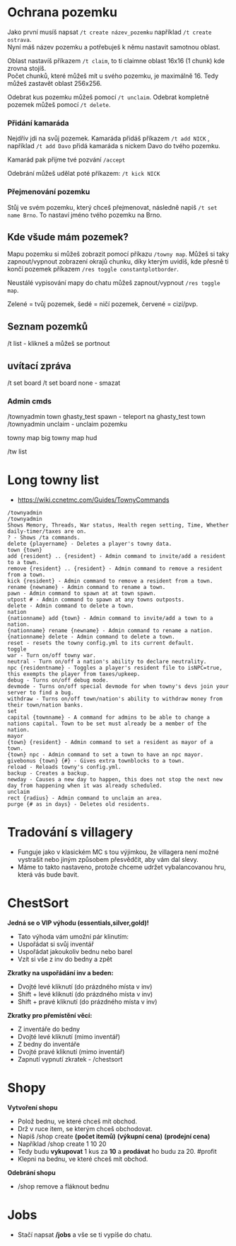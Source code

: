# Ochrana pozemku

Jako první musíš napsat `/t create název_pozemku` například `/t create ostrava`.  
Nyní máš název pozemku a potřebuješ k němu nastavit samotnou oblast. 

Oblast nastavíš příkazem `/t claim`, to ti claimne oblast 16x16 (1 chunk) kde zrovna stojíš.  
Počet chunků, které můžeš mít u svého pozemku, je maximálně 16. Tedy můžeš zastavět oblast 256x256.

Odebrat kus pozemku můžeš pomocí `/t unclaim`.
Odebrat kompletně pozemek můžeš pomocí `/t delete`.

### Přidání kamaráda
Nejdřív jdi na svůj pozemek. Kamaráda přidáš příkazem `/t add NICK` , například `/t add Davo` přidá kamaráda s nickem Davo do tvého pozemku. 

Kamarád pak přijme tvé pozvání `/accept`

Odebrání můžeš udělat poté příkazem: `/t kick NICK`

### Přejmenování pozemku
Stůj ve svém pozemku, který chceš přejmenovat, následně napiš `/t set name Brno`. To nastaví jméno tvého pozemku na Brno.

## Kde všude mám pozemek?
Mapu pozemku si můžeš zobrazit pomocí příkazu `/towny map`.
Můžeš si taky zapnout/vypnout zobrazení okrajů chunku, díky kterým uvidíš, kde přesně ti končí pozemek příkazem `/res toggle constantplotborder`.

Neustálé vypisování mapy do chatu můžeš zapnout/vypnout `/res toggle map`.

Zelené = tvůj pozemek, šedé = ničí pozemek, červené = cizí/pvp.

## Seznam pozemků
/t list - klikneš a můžeš se portnout

## uvítací zpráva
/t set board
/t set board none - smazat

### Admin cmds
/townyadmin town ghasty_test spawn - teleport na ghasty_test town
/townyadmin unclaim - unclaim pozemku


towny map big
towny map hud


/tw list


# Long towny list
- https://wiki.ccnetmc.com/Guides/TownyCommands

```
/townyadmin
/townyadmin
Shows Memory, Threads, War status, Health regen setting, Time, Whether daily-timer/taxes are on.
? - Shows /ta commands.
delete {playername} - Deletes a player's towny data.
town {town}
add {resident} .. {resident} - Admin command to invite/add a resident to a town.
remove {resident} .. {resident} - Admin command to remove a resident from a town.
kick {resident} - Admin command to remove a resident from a town.
rename {newname} - Admin command to rename a town.
pawn - Admin command to spawn at at town spawn.
utpost # - Admin command to spawn at any towns outposts.
delete - Admin command to delete a town.
nation
{nationname} add {town} - Admin command to invite/add a town to a nation.
{nationname} rename {newname} - Admin command to rename a nation.
{nationname} delete - Admin command to delete a town.
reset - resets the towny config.yml to its current default.
toggle
war - Turn on/off towny war.
neutral - Turn on/off a nation's ability to declare neutrality.
npc {residentname} - Toggles a player's resident file to isNPC=true, this exempts the player from taxes/upkeep.
debug - Turns on/off debug mode.
devmode - Turns on/off special devmode for when towny's devs join your server to find a bug.
withdraw - Turns on/off town/nation's ability to withdraw money from their town/nation banks.
set
capital {townname} - A command for admins to be able to change a nations capital. Town to be set must already be a member of the nation.
mayor
{town} {resident} - Admin command to set a resident as mayor of a town.
{town} npc - Admin command to set a town to have an npc mayor.
givebonus {town} {#} - Gives extra townblocks to a town.
reload - Reloads towny's config.yml.
backup - Creates a backup.
newday - Causes a new day to happen, this does not stop the next new day from happening when it was already scheduled.
unclaim
rect {radius} - Admin command to unclaim an area.
purge {# as in days} - Deletes old residents.
```






# Tradování s villagery
  - Funguje jako v klasickém MC s tou výjimkou, že villagera není možné vystrašit nebo jiným způsobem přesvědčit, aby vám dal slevy.
  - Máme to takto nastaveno, protože chceme udržet vybalancovanou hru, která vás bude bavit.

#  ChestSort
  **Jedná se o VIP výhodu (essentials,silver,gold)!**
  - Tato výhoda vám umožní pár klinutím:
  - Uspořádat si svůj inventář
  - Uspořádat jakoukoliv bednu nebo barel
  - Vzít si vše z inv do bedny a zpět

  **Zkratky na uspořádání inv a beden:**
  - Dvojté levé kliknutí (do prázdného místa v inv)
  - Shift + levé kliknutí (do prázdného místa v inv)
  - Shift + pravé kliknutí (do prázdného místa v inv)

  **Zkratky pro přemístění věcí:**
  - Z inventáře do bedny
  - Dvojté levé kliknutí (mimo inventář)
  - Z bedny do inventáře
  - Dvojté pravé kliknutí (mimo inventář)
  - Zapnutí vypnutí zkratek - /chestsort

# Shopy
**Vytvoření shopu**
  - Polož bednu, ve které chceš mít obchod.
  - Drž v ruce item, se kterým chceš obchodovat. 
  - Napiš /shop create **(počet itemů)** **(výkupní cena)** **(prodejní cena)** 
  - Například /shop create 1 10 20
  - Tedy budu **vykupovat** 1 kus za **10** a **prodávat** ho budu za 20. #profit
  - Klepni na bednu, ve které chceš mít obchod.

**Odebrání shopu**
- /shop remove a fláknout bednu

#  Jobs
- Stačí napsat **/jobs** a vše se ti vypíše do chatu.
